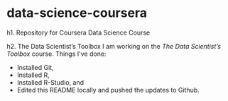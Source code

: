 # data-science-coursera
h1. Repository for Coursera Data Science Course

h2. The Data Scientist’s Toolbox
I am working on the *The Data Scientist’s Toolbox* course. Things I've done:
* Installed Git,
* Installed R,
* Installed R-Studio, and
* Edited this README locally and pushed the updates to Github.
